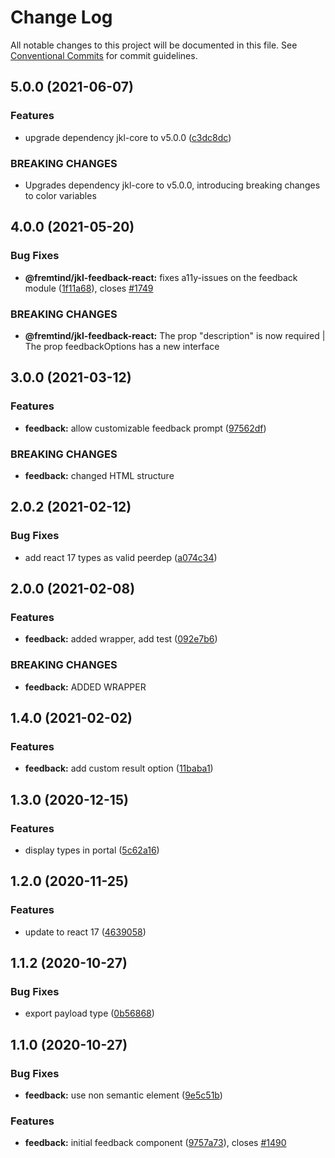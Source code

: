 # Change Log

All notable changes to this project will be documented in this file.
See [Conventional Commits](https://conventionalcommits.org) for commit guidelines.

## 5.0.0 (2021-06-07)

### Features

- upgrade dependency jkl-core to v5.0.0 ([c3dc8dc](https://github.com/fremtind/jokul/commit/c3dc8dcbd3cba99502f1124cbe1dcaa688177f55))

### BREAKING CHANGES

- Upgrades dependency jkl-core to v5.0.0, introducing breaking changes to color variables

## 4.0.0 (2021-05-20)

### Bug Fixes

-   **@fremtind/jkl-feedback-react:** fixes a11y-issues on the feedback module ([1f11a68](https://github.com/fremtind/jokul/commit/1f11a68f69dc9e66c84f67fd7e7b2dbc99710f20)), closes [#1749](https://github.com/fremtind/jokul/issues/1749)

### BREAKING CHANGES

-   **@fremtind/jkl-feedback-react:** The prop "description" is now required | The prop feedbackOptions has a new interface

## 3.0.0 (2021-03-12)

### Features

-   **feedback:** allow customizable feedback prompt ([97562df](https://github.com/fremtind/jokul/commit/97562dffe631af093be15b58ac30e4cdcc17eca3))

### BREAKING CHANGES

-   **feedback:** changed HTML structure

## 2.0.2 (2021-02-12)

### Bug Fixes

-   add react 17 types as valid peerdep ([a074c34](https://github.com/fremtind/jokul/commit/a074c34dcece089ad6b4c581b8c920c8bdd4f1e0))

## 2.0.0 (2021-02-08)

### Features

-   **feedback:** added wrapper, add test ([092e7b6](https://github.com/fremtind/jokul/commit/092e7b67b118b5da1a841857180d9d2d743d52ac))

### BREAKING CHANGES

-   **feedback:** ADDED WRAPPER

## 1.4.0 (2021-02-02)

### Features

-   **feedback:** add custom result option ([11baba1](https://github.com/fremtind/jokul/commit/11baba177b00fc782568bec090842e541f26d375))

## 1.3.0 (2020-12-15)

### Features

-   display types in portal ([5c62a16](https://github.com/fremtind/jokul/commit/5c62a161c278d3a5a136741aea8dcf9b62338bda))

## 1.2.0 (2020-11-25)

### Features

-   update to react 17 ([4639058](https://github.com/fremtind/jokul/commit/4639058067eaa9be222825f8ac4f495a1e74cc0f))

## 1.1.2 (2020-10-27)

### Bug Fixes

-   export payload type ([0b56868](https://github.com/fremtind/jokul/commit/0b56868a8f60e1bc67ed4eb0477d341625dfd757))

## 1.1.0 (2020-10-27)

### Bug Fixes

-   **feedback:** use non semantic element ([9e5c51b](https://github.com/fremtind/jokul/commit/9e5c51b464afb5f52e700cb14d6fecb98a9d5059))

### Features

-   **feedback:** initial feedback component ([9757a73](https://github.com/fremtind/jokul/commit/9757a730b5686ba2a437f3163411835669443a64)), closes [#1490](https://github.com/fremtind/jokul/issues/1490)
